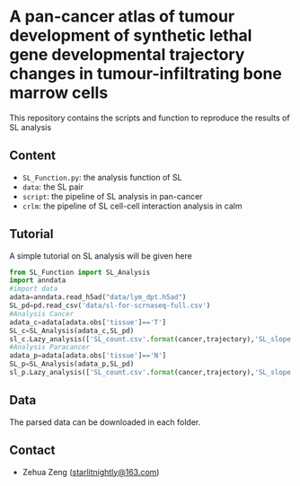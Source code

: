 # A pan-cancer atlas of tumour development of synthetic lethal gene developmental trajectory changes in tumour-infiltrating bone marrow cells 

This repository contains the scripts and function to reproduce the results of SL analysis

## Content

- `SL_Function.py`: the analysis function of SL
- `data`: the SL pair
- `script`: the pipeline of SL analysis in pan-cancer
- `crlm`: the pipeline of SL cell-cell interaction analysis in calm

## Tutorial

A simple tutorial on SL analysis will be given here

```python
from SL_Function import SL_Analysis
import anndata
#import data
adata=anndata.read_h5ad("data/lym_dpt.h5ad")
SL_pd=pd.read_csv('data/sl-for-scrnaseq-full.csv')
#Analysis Cancer 
adata_c=adata[adata.obs['tissue']=='T']
SL_c=SL_Analysis(adata_c,SL_pd)
sl_c.Lazy_analysis(['SL_count.csv'.format(cancer,trajectory),'SL_slope.csv'.format(cancer,trajectory),'SL_pair.csv'.format(cancer,trajectory)])
#Analysis Paracancer
adata_p=adata[adata.obs['tissue']=='N']
SL_p=SL_Analysis(adata_p,SL_pd)
sl_p.Lazy_analysis(['SL_count.csv'.format(cancer,trajectory),'SL_slope.csv'.format(cancer,trajectory),'SL_pair.csv'.format(cancer,trajectory)])
```

## Data

The parsed data can be downloaded in each folder.

## Contact

- Zehua Zeng ([starlitnightly@163.com](mailto:starlitnightly@163.com))